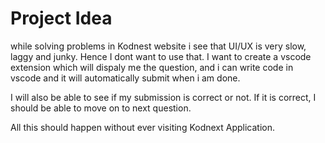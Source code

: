 # Project Idea

while solving problems in Kodnest website i see that UI/UX is very slow, laggy and junky. Hence I dont want to use that. I want to create a vscode extension which will dispaly me the question, and i can write code in vscode and it will automatically submit when i am done. 

I will also be able to see if my submission is correct or not. If it is correct, I should be able to move on to next question. 

All this should happen without ever visiting Kodnext Application.
